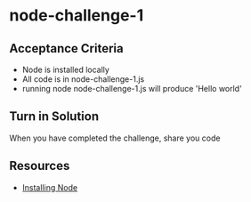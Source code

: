 # node-challenge-1

## Acceptance Criteria

* Node is installed locally
* All code is in node-challenge-1.js
* running node node-challenge-1.js will produce 'Hello world'

## Turn in Solution
When you have completed the challenge, share you code

## Resources
* [Installing Node](https://nodejs.org/en/download/package-manager/)
